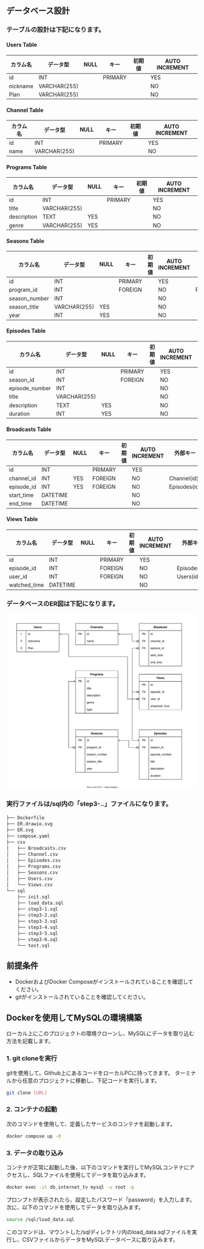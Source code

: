 ## データベース設計
### テーブルの設計は下記になります。

#### Users Table

| カラム名   | データ型        | NULL | キー     | 初期値 | AUTO INCREMENT |
|---------|--------------|------|--------|-------|----------------|
| id      | INT          |      | PRIMARY |       | YES            |
| nickname| VARCHAR(255) |      |        |       | NO             |
| Plan    | VARCHAR(255) |      |        |       | NO             |

#### Channel Table

| カラム名 | データ型        | NULL | キー     | 初期値 | AUTO INCREMENT |
|--------|--------------|------|--------|-------|----------------|
| id     | INT          |      | PRIMARY |       | YES            |
| name   | VARCHAR(255) |      |        |       | NO             |

#### Programs Table

| カラム名     | データ型     | NULL | キー     | 初期値 | AUTO INCREMENT |
|------------|-----------|------|--------|-------|----------------|
| id         | INT       |      | PRIMARY |       | YES            |
| title      | VARCHAR(255) |      |        |       | NO             |
| description| TEXT      | YES  |        |       | NO             |
| genre      | VARCHAR(255) | YES  |        |       | NO             |

#### Seasons Table

| カラム名      | データ型     | NULL | キー     | 初期値 | AUTO INCREMENT | 外部キー       |
|-------------|-----------|------|--------|-------|----------------|-------------|
| id          | INT       |      | PRIMARY |       | YES            |             |
| program_id  | INT       |      | FOREIGN |       | NO             | Programs(id) |
| season_number| INT       |      |        |       | NO             |             |
| season_title| VARCHAR(255) | YES  |        |       | NO             |             |
| year        | INT       | YES  |        |       | NO             |             |

#### Episodes Table

| カラム名       | データ型     | NULL | キー     | 初期値 | AUTO INCREMENT | 外部キー     |
|--------------|-----------|------|--------|-------|----------------|-----------|
| id           | INT       |      | PRIMARY |       | YES            |           |
| season_id    | INT       |      | FOREIGN |       | NO             | Seasons(id)|
| episode_number| INT       |      |        |       | NO             |           |
| title        | VARCHAR(255) |      |        |       | NO             |           |
| description  | TEXT      | YES  |        |       | NO             |           |
| duration     | INT       | YES  |        |       | NO             |           |

#### Broadcasts Table

| カラム名    | データ型      | NULL | キー     | 初期値 | AUTO INCREMENT | 外部キー       |
|-----------|------------|------|--------|-------|----------------|-------------|
| id        | INT        |      | PRIMARY |       | YES            |             |
| channel_id| INT        | YES  | FOREIGN |       | NO             | Channel(id)  |
| episode_id| INT        | YES  | FOREIGN |       | NO             | Episodes(id) |
| start_time| DATETIME   |      |        |       | NO             |             |
| end_time  | DATETIME   |      |        |       | NO             |             |

#### Views Table

| カラム名     | データ型      | NULL | キー     | 初期値 | AUTO INCREMENT | 外部キー      |
|------------|------------|------|--------|-------|----------------|-------------|
| id         | INT        |      | PRIMARY |       | YES            |             |
| episode_id | INT        |      | FOREIGN |       | NO             | Episodes(id) |
| user_id    | INT        |      | FOREIGN |       | NO             | Users(id)    |
| watched_time| DATETIME  |      |        |       | NO             |             |

### データベースのER図は下記になります。

![ER Diagram](ER.svg)

### 実行ファイルは/sql内の「step3-..」ファイルになります。
```
├── Dockerfile
├── ER.drawio.svg
├── ER.svg
├── compose.yaml
├── csv
│   ├── Broadcasts.csv
│   ├── Channel.csv
│   ├── Episodes.csv
│   ├── Programs.csv
│   ├── Seasons.csv
│   ├── Users.csv
│   └── Views.csv
└── sql
    ├── init.sql
    ├── load_data.sql
    ├── step3-1.sql
    ├── step3-2.sql
    ├── step3-3.sql
    ├── step3-4.sql
    ├── step3-5.sql
    ├── step3-6.sql
    └── test.sql
```

## 前提条件
- DockerおよびDocker Composeがインストールされていることを確認してください。
- gitがインストールされていることを確認してください。

## Dockerを使用してMySQLの環境構築
ローカル上にこのプロジェクトの環境クローンし、MySQLにデータを取り込む方法を記載します。

### 1. git cloneを実行
gitを使用して。Github上にあるコードをローカルPCに持ってきます。
ターミナルから任意のプロジェクトに移動し、下記コードを実行します。
```bash
git clone [URL]
```

### 2. コンテナの起動
次のコマンドを使用して、定義したサービスのコンテナを起動します。
```bash
docker compose up -d
```

### 3. データの取り込み
コンテナが正常に起動した後、以下のコマンドを実行してMySQLコンテナにアクセスし、SQLファイルを使用してデータを取り込みます。
```bash
docker exec -it db_internet_tv mysql -u root -p
```
プロンプトが表示されたら、設定したパスワード「password」を入力します。次に、以下のコマンドを使用してデータを取り込みます。
```bash
source /sql/load_data.sql
```
このコマンドは、マウントした/sqlディレクトリ内のload_data.sqlファイルを実行し、CSVファイルからデータをMySQLデータベースに取り込みます。
